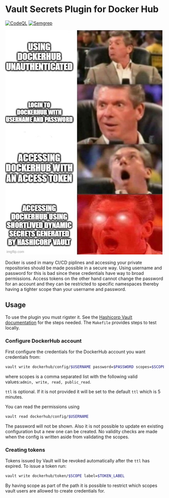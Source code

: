 # Vault Secrets Plugin for Docker Hub

[![CodeQL](https://github.com/hoeg/vault-plugin-secrets-dockerhub/actions/workflows/github-code-scanning/codeql/badge.svg?branch=master)](https://github.com/hoeg/vault-plugin-secrets-dockerhub/actions/workflows/github-code-scanning/codeql) [![Semgrep](https://github.com/hoeg/vault-plugin-secrets-dockerhub/actions/workflows/semgrep.yml/badge.svg?branch=master)](https://github.com/hoeg/vault-plugin-secrets-dockerhub/actions/workflows/semgrep.yml)

![rest](https://github.com/hoeg/vault-plugin-secrets-dockerhub/blob/master/pics/4wysdl.jpg)

Docker is used in many CI/CD piplines and accessing your private repositories should be made possible in a secure way. Using username and password for this is bad since these credentials have way to broad permissions. Access tokens on the other hand cannot change the password for an account and they can be restricted to specific namespaces thereby having a tighter scope than your username and password.

## Usage

To use the plugin you must rigster it. See the [Hashicorp Vault documentation](https://www.vaultproject.io/docs/commands/plugin/register) for the steps needed. The `Makefile` provides steps to test locally.

### Configure DockerHub account

First configure the credentials for the DockerHub account you want credentials from:

```bash
vault write dockerhub/config/$USERNAME password=$PASSWORD scopes=$SCOPE
```

where scopes is a comma separated list with the following valid values:`admin, write, read, public_read`.

`ttl` is optional. If it is not provided it will be set to the default `ttl` which is 5 minutes.

You can read the permissions using

```bash
vault read dockerhub/config/$USERNAME
```

The password will not be shown. Also it is not possible to update en existing configuration but a new one can be created. No validity checks are made when the config is written aside from validating the scopes.

### Creating tokens

Tokens issued by Vault will be revoked automatically after the `ttl` has expired. To issue a token run:

```bash
vault write dockerhub/token/$SCOPE label=$TOKEN_LABEL
```

By having scope as part of the path it is possible to restrict which scopes vault users are allowed to create credentials for.
